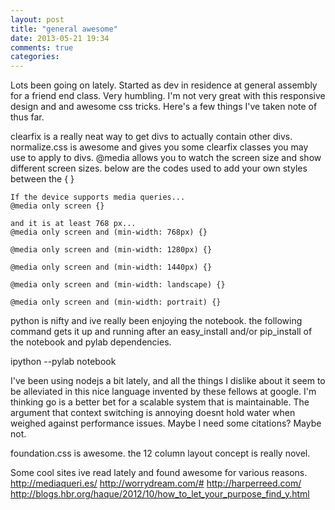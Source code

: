 ```yaml
---
layout: post
title: "general awesome"
date: 2013-05-21 19:34
comments: true
categories:
---
```


Lots been going on lately.  Started as dev in residence at general assembly for a friend end class. Very humbling.  I'm not very great with this responsive design and and awesome css tricks.  Here's a few things I've taken note of thus far.

clearfix is a really neat way to get divs to actually contain other divs.  normalize.css is awesome and gives you some clearfix classes you may use to apply to divs. @media allows you to watch the screen size and show different screen sizes. below are the codes used to add your own styles between the { }

    If the device supports media queries...
    @media only screen {}

    and it is at least 768 px...
    @media only screen and (min-width: 768px) {}

    @media only screen and (min-width: 1280px) {}

    @media only screen and (min-width: 1440px) {}

    @media only screen and (min-width: landscape) {}

    @media only screen and (min-width: portrait) {}

python is nifty and ive really been enjoying the notebook.  the following command gets it up and running after an easy_install and/or pip_install of the notebook and pylab dependencies.


   ipython --pylab notebook

I've been using nodejs a bit lately, and all the things I dislike about it seem to be alleviated in this nice language invented by these fellows at google.  I'm thinking go is a better bet for a scalable system that is maintainable.  The argument that context switching is annoying doesnt hold water when weighed against performance issues.  Maybe I need some citations?  Maybe not.

foundation.css is awesome. the 12 column layout concept is really novel.

Some cool sites ive read lately and found awesome for various reasons.
  http://mediaqueri.es/
  http://worrydream.com/#
  http://harperreed.com/
  http://blogs.hbr.org/haque/2012/10/how_to_let_your_purpose_find_y.html